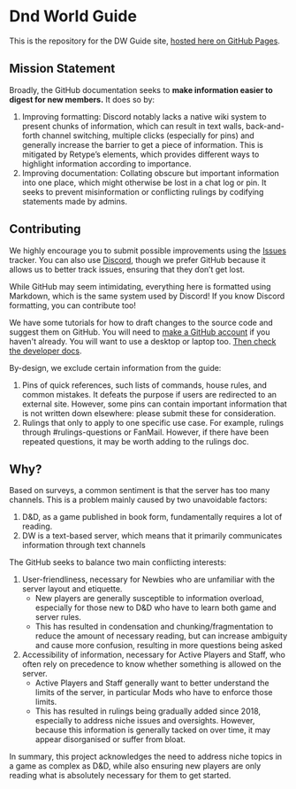 # Dnd World Guide

This is the repository for the DW Guide site, [hosted here on GitHub Pages](https://jmac-0904.github.io/).

## Mission Statement

Broadly, the GitHub documentation seeks to **make information easier to digest for new members.** It does so by:

1. Improving formatting: Discord notably lacks a native wiki system to present chunks of information, which can result in text walls, back-and-forth channel switching, multiple clicks (especially for pins) and generally increase the barrier to get a piece of information. This is mitigated by Retype’s elements, which provides different ways to highlight information according to importance.
2. Improving documentation: Collating obscure but important information into one place, which might otherwise be lost in a chat log or pin. It seeks to prevent misinformation or conflicting rulings by codifying statements made by admins.

## Contributing

We highly encourage you to submit possible improvements using the [Issues](https://github.com/dndworld/dwguide/issues) tracker. You can also use [Discord](https://discordapp.com/channels/512870694883950598/537506014883217419), though we prefer GitHub because it allows us to better track issues, ensuring that they don’t get lost.

While GitHub may seem intimidating, everything here is formatted using Markdown, which is the same system used by Discord! If you know Discord formatting, you can contribute too!

We have some tutorials for how to draft changes to the source code and suggest them on GitHub. You will need to [make a GitHub account](https://github.com/signup) if you haven't already. You will want to use a desktop or laptop too. [Then check the developer docs](https://jmac-0904.github.io/docs/).

By-design, we exclude certain information from the guide:

1. Pins of quick references, such lists of commands, house rules, and common mistakes. It defeats the purpose if users are redirected to an external site. However, some pins can contain important information that is not written down elsewhere: please submit these for consideration.
2. Rulings that only to apply to one specific use case. For example, rulings through #rulings-questions or FanMail. However, if there have been repeated questions, it may be worth adding to the rulings doc.

## Why?

Based on surveys, a common sentiment is that the server has too many channels. This is a problem mainly caused by two unavoidable factors:

1. D&D, as a game published in book form, fundamentally requires a lot of reading.
2. DW is a text-based server, which means that it primarily communicates information through text channels

The GitHub seeks to balance two main conflicting interests:

1. User-friendliness, necessary for Newbies who are unfamiliar with the server layout and etiquette. 
   - New players are generally susceptible to information overload, especially for those new to D&D who have to learn both game and server rules.
   - This has resulted in condensation and chunking/fragmentation to reduce the amount of necessary reading, but can increase ambiguity and cause more confusion, resulting in more questions being asked
2. Accessibility of information, necessary for Active Players and Staff, who often rely on precedence to know whether something is allowed on the server.
   - Active Players and Staff generally want to better understand the limits of the server, in particular Mods who have to enforce those limits.
   - This has resulted in rulings being gradually added since 2018, especially to address niche issues and oversights. However, because this information is generally tacked on over time, it may appear disorganised or suffer from bloat.

In summary, this project acknowledges the need to address niche topics in a game as complex as D&D, while also ensuring new players are only reading what is absolutely necessary for them to get started.
